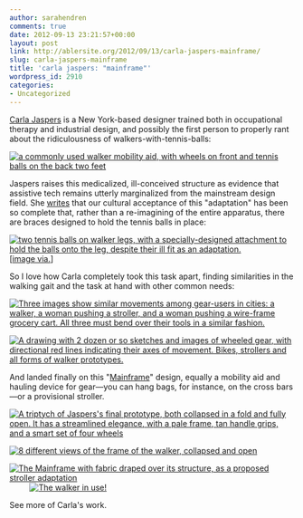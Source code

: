 ```yaml
---
author: sarahendren
comments: true
date: 2012-09-13 23:21:57+00:00
layout: post
link: http://ablersite.org/2012/09/13/carla-jaspers-mainframe/
slug: carla-jaspers-mainframe
title: 'carla jaspers: "mainframe"'
wordpress_id: 2910
categories:
- Uncategorized
---
```


[Carla Jaspers](http://www.carlajaspers.com/) is a New York-based designer trained both in occupational therapy and industrial design, and possibly the first person to properly rant about the ridiculousness of walkers-with-tennis-balls:

[![a commonly used walker mobility aid, with wheels on front and tennis balls on the back two feet](http://ablersite.files.wordpress.com/2012/09/walker_elderly_tennis_balls.jpg)](http://ablersite.files.wordpress.com/2012/09/walker_elderly_tennis_balls.jpg)

Jaspers raises this medicalized, ill-conceived structure as evidence that assistive tech remains utterly marginalized from the mainstream design field. She [writes](http://carlamj.blogspot.com/2011/10/design-fail.html) that our cultural acceptance of this "adaptation" has been so complete that, rather than a re-imagining of the entire apparatus, there are braces designed to hold the tennis balls in place:

[![two tennis balls on walker legs, with a specially-designed attachment to hold the balls onto the leg, despite their ill fit as an adaptation.](http://ablersite.files.wordpress.com/2012/09/tennisballattachment.jpg)](http://ablersite.files.wordpress.com/2012/09/tennisballattachment.jpg)
[[image via.](http://www.medicalforyou.com/walkers-and-canes/walker-and-cane-accessories/new-universal-walker-tennis-ball-replacement-glides-ski)]

So I love how Carla completely took this task apart, finding similarities in the walking gait and the task at hand with other common needs:

[![Three images show similar movements among gear-users in cities: a walker, a woman pushing a stroller, and a woman pushing a wire-frame grocery cart. All three must bend over their tools in a similar fashion.](http://ablersite.files.wordpress.com/2012/09/home.jpg)](http://ablersite.files.wordpress.com/2012/09/home.jpg)

[![A drawing with 2 dozen or so sketches and images of wheeled gear, with directional red lines indicating their axes of movement. Bikes, strollers and all forms of walker prototypes.](http://ablersite.files.wordpress.com/2012/09/sketch-development2.jpg)](http://ablersite.files.wordpress.com/2012/09/sketch-development2.jpg)

And landed finally on this "[Mainframe](http://www.carlajaspers.com/mainframe)" design, equally a mobility aid and hauling device for gear—you can hang bags, for instance, on the cross bars—or a provisional stroller.

[![A triptych of Jaspers's final prototype, both collapsed in a fold and fully open. It has a streamlined elegance, with a pale frame, tan handle grips, and a smart set of four wheels](http://ablersite.files.wordpress.com/2012/09/mainframe_triptych.jpg)](http://ablersite.files.wordpress.com/2012/09/mainframe_triptych.jpg)

[![8 different views of the frame of the walker, collapsed and open](http://ablersite.files.wordpress.com/2012/09/mainframe-revision.jpg)](http://ablersite.files.wordpress.com/2012/09/mainframe-revision.jpg)

[![The Mainframe with fabric draped over its structure, as a proposed stroller adaptation](http://ablersite.files.wordpress.com/2012/09/mainframe_strollersilhouette2.jpg)](http://ablersite.files.wordpress.com/2012/09/mainframe_strollersilhouette2.jpg)         [![The walker in use!](http://ablersite.files.wordpress.com/2012/09/best-walker-front.jpg)](http://ablersite.files.wordpress.com/2012/09/best-walker-front.jpg)

See more of Carla's work.
